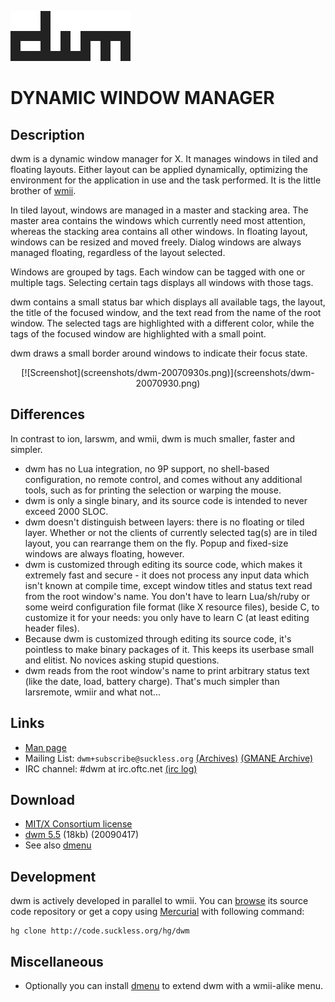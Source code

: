 ![dwm](dwm.gif)

DYNAMIC WINDOW MANAGER
======================

Description
-----------
dwm is a dynamic window manager for X. It manages windows in tiled and
floating layouts. Either layout can be applied dynamically, optimizing the
environment for the application in use and the task performed. It is 
the little brother of [wmii](/wmii/).

In tiled layout, windows are managed in a master and stacking area. The master
area contains the windows which currently need most attention, whereas the
stacking area contains all other windows. In floating layout, windows can be
resized and moved freely. Dialog windows are always managed floating,
regardless of the layout selected.

Windows are grouped by tags. Each window can be tagged with one or multiple
tags. Selecting certain tags displays all windows with those tags.

dwm contains a small status bar which displays all available tags, the layout,
the title of the focused window, and the text read from the name of the
root window. The selected tags are highlighted with a different color, while the
tags of the focused window are highlighted with a small point.

dwm draws a small border around windows to indicate their focus state.

<center>[![Screenshot](screenshots/dwm-20070930s.png)](screenshots/dwm-20070930.png)</center>

Differences
-----------
In contrast to ion, larswm, and wmii, dwm is much smaller, faster and simpler.

* dwm has no Lua integration, no 9P support, no shell-based configuration, no remote control, and comes without any additional tools, such as for printing the selection or warping the mouse.
* dwm is only a single binary, and its source code is intended to never exceed 2000 SLOC.
* dwm doesn't distinguish between layers: there is no floating or tiled layer. Whether or not the clients of currently selected tag(s) are in tiled layout, you can rearrange them on the fly. Popup and fixed-size windows are always floating, however.
* dwm is customized through editing its source code, which makes it extremely fast and secure - it does not process any input data which isn't known at compile time, except window titles and status text read from the root window's name. You don't have to learn Lua/sh/ruby or some weird configuration file format (like X resource files), beside C, to customize it for your needs: you only have to learn C (at least editing header files).
* Because dwm is customized through editing its source code, it's pointless to make binary packages of it. This keeps its userbase small and elitist. No novices asking stupid questions.
* dwm reads from the root window's name to print arbitrary status text (like the date, load, battery charge). That's much simpler than larsremote, wmiir and what not...

Links
-----
* [Man page](manpage)
* Mailing List: `dwm+subscribe@suckless.org` [(Archives)](http://lists.suckless.org/dwm) [(GMANE Archive)](http://dir.gmane.org/gmane.comp.window-managers.dwm)
* IRC channel: #dwm at irc.oftc.net [(irc log)](TODO)

Download
--------
* [MIT/X Consortium license](http://code.suckless.org/hg/dwm/raw-file/tip/LICENSE)
* [dwm 5.5](http://code.suckless.org/dl/dwm/dwm-5.5.tar.gz) (18kb) (20090417)
* See also [dmenu](http://tools.suckless.org/dmenu)

Development
-----------
dwm is actively developed in parallel to wmii. You can [browse](http://code.suckless.org/hg/dwm) its source code repository or get a copy using [Mercurial](http://www.selenic.com/mercurial/) with following command:

	hg clone http://code.suckless.org/hg/dwm

Miscellaneous
-------------
* Optionally you can install [dmenu](http://tools.suckless.org/dmenu) to extend dwm with a wmii-alike menu.
